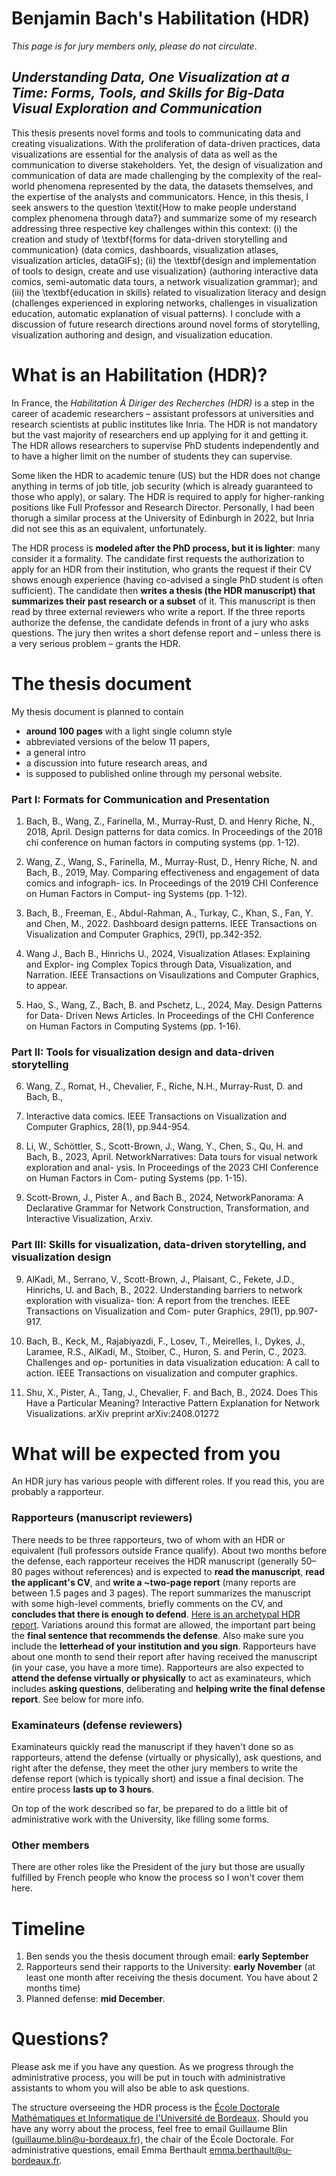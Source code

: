# Benjamin Bach's Habilitation (HDR)
_This page is for jury members only, please do not circulate_.

## _Understanding Data, One Visualization at a Time: Forms, Tools, and Skills for Big-Data Visual Exploration and Communication_ 

This thesis presents novel forms and tools to communicating data and creating visualizations. With the proliferation of data-driven practices, data visualizations are essential for the analysis of data as well as the communication to diverse stakeholders. Yet, the design of visualization and communication of data are made challenging by the complexity of the real-world phenomena represented by the data, the datasets themselves, and the expertise of the analysts and communicators. Hence, in this thesis, I seek answers to the question \textit{How to make people understand complex phenomena through data?} and summarize some of my research addressing three respective key challenges within this context: 
(i) the creation and study of \textbf{forms for data-driven storytelling and communication} (data comics, dashboards, visualization atlases, visualization articles, dataGIFs);
(ii) the \textbf{design and implementation of tools to design, create and use visualization} (authoring interactive data comics, semi-automatic data tours, a network visualization grammar); 
and (iii) the \textbf{education in skills} related to visualization literacy and design (challenges experienced in exploring networks, challenges in visualization education, automatic explanation of visual patterns). 
I conclude with a discussion of future research directions around novel forms of storytelling, visualization authoring and design, and visualization education. 


# What is an Habilitation (HDR)?
In France, the _Habilitation À Diriger des Recherches (HDR)_ is a step in the career of academic researchers – assistant professors at universities and research scientists at public institutes like Inria. The HDR is not mandatory but the vast majority of researchers end up applying for it and getting it. The HDR allows researchers to supervise PhD students independently and to have a higher limit on the number of students they can supervise.

Some liken the HDR to academic tenure (US) but the HDR does not change anything in terms of job title, job security (which is already guaranteed to those who apply), or salary. The HDR is required to apply for higher-ranking positions like Full Professor and Research Director. Personally, I had been thorugh a similar process at the University of Edinburgh in 2022, but Inria did not see this as an equivalent, unfortunately. 

The HDR process is __modeled after the PhD process, but it is lighter__: many consider it a formality. The candidate first requests the authorization to apply for an HDR from their institution, who grants the request if their CV shows enough experience (having co-advised a single PhD student is often sufficient). The candidate then __writes a thesis (the HDR manuscript) that summarizes their past research or a subset__ of it. This manuscript is then read by three external reviewers who write a report. If the three reports authorize the defense, the candidate defends in front of a jury who asks questions. The jury then writes a short defense report and – unless there is a very serious problem – grants the HDR.




# The thesis document 

My thesis document is planned to contain 
* __around 100 pages__ with a light single column style
* abbreviated versions of the below 11 papers, 
* a general intro 
* a discussion into future research areas, and 
* is supposed to published online through my personal website. 


### Part I: Formats for Communication and Presentation 
1. Bach, B., Wang, Z., Farinella, M., Murray-Rust, D. and Henry Riche, N., 2018,
April. Design patterns for data comics. In Proceedings of the 2018 chi conference
on human factors in computing systems (pp. 1-12).

2. Wang, Z., Wang, S., Farinella, M., Murray-Rust, D., Henry Riche, N. and Bach,
B., 2019, May. Comparing effectiveness and engagement of data comics and infograph-
ics. In Proceedings of the 2019 CHI Conference on Human Factors in Comput-
ing Systems (pp. 1-12).

3. Bach, B., Freeman, E., Abdul-Rahman, A., Turkay, C., Khan, S., Fan, Y. and
Chen, M., 2022. Dashboard design patterns. IEEE Transactions on Visualization
and Computer Graphics, 29(1), pp.342-352.

4. Wang J., Bach B., Hinrichs U., 2024, Visualization Atlases: Explaining and Explor-
ing Complex Topics through Data, Visualization, and Narration. IEEE Transactions
on Visaulizations and Computer Graphics, to appear.

5. Hao, S., Wang, Z., Bach, B. and Pschetz, L., 2024, May. Design Patterns for Data-
Driven News Articles. In Proceedings of the CHI Conference on Human Factors
in Computing Systems (pp. 1-16).

### Part II: Tools for visualization design and data-driven storytelling

6. Wang, Z., Romat, H., Chevalier, F., Riche, N.H., Murray-Rust, D. and Bach, B.,
2021. Interactive data comics. IEEE Transactions on Visualization and Computer
Graphics, 28(1), pp.944-954.

7. Li, W., Schöttler, S., Scott-Brown, J., Wang, Y., Chen, S., Qu, H. and Bach, B.,
2023, April. NetworkNarratives: Data tours for visual network exploration and anal-
ysis. In Proceedings of the 2023 CHI Conference on Human Factors in Com-
puting Systems (pp. 1-15).

8. Scott-Brown, J., Pister A., and Bach B., 2024, NetworkPanorama: A Declarative
Grammar for Network Construction, Transformation, and Interactive Visualization,
Arxiv.

### Part III: Skills for visualization, data-driven storytelling, and visualization design 

9. AlKadi, M., Serrano, V., Scott-Brown, J., Plaisant, C., Fekete, J.D., Hinrichs, U.
and Bach, B., 2022. Understanding barriers to network exploration with visualiza-
tion: A report from the trenches. IEEE Transactions on Visualization and Com-
puter Graphics, 29(1), pp.907-917.

10. Bach, B., Keck, M., Rajabiyazdi, F., Losev, T., Meirelles, I., Dykes, J., Laramee,
R.S., AlKadi, M., Stoiber, C., Huron, S. and Perin, C., 2023. Challenges and op-
portunities in data visualization education: A call to action. IEEE Transactions on
visualization and computer graphics.

11. Shu, X., Pister, A., Tang, J., Chevalier, F. and Bach, B., 2024. Does This Have
a Particular Meaning? Interactive Pattern Explanation for Network Visualizations.
arXiv preprint arXiv:2408.01272



# What will be expected from you
An HDR jury has various people with different roles. If you read this, you are probably a rapporteur.


### Rapporteurs (manuscript reviewers)
There needs to be three rapporteurs, two of whom with an HDR or equivalent (full professors outside France qualify). About two months before the defense, each rapporteur receives the HDR manuscript (generally 50–80 pages without references) and is expected to __read the manuscript__, __read the applicant's CV__, and __write a ~two-page report__ (many reports are between 1.5 pages and 3 pages). The report summarizes the manuscript with some high-level comments, briefly comments on the CV, and __concludes that there is enough to defend__. [Here is an archetypal HDR report](https://dragice.fr/Archetypal_HDR_report.pdf). Variations around this format are allowed, the important part being the __final sentence that recommends the defense__. Also make sure you include the __letterhead of your institution and you sign__. Rapporteurs have about one month to send their report after having received the manuscript (in your case, you have a more time). Rapporteurs are also expected to __attend the defense virtually or physically__ to act as examinateurs, which includes __asking questions__, deliberating and __helping write the final defense report__. See below for more info.

### Examinateurs (defense reviewers)
Examinateurs quickly read the manuscript if they haven't done so as rapporteurs, attend the defense (virtually or physically), ask questions, and right after the defense, they meet the other jury members to write the defense report (which is typically short) and issue a final decision. The entire process __lasts up to 3 hours__.

On top of the work described so far, be prepared to do a little bit of administrative work with the University, like filling some forms.

### Other members
There are other roles like the President of the jury but those are usually fulfilled by French people who know the process so I won't cover them here.

# Timeline 

1. Ben sends you the thesis document through email: **early September**
2. Rapporteurs send their rapports to the University: **early November** (at least one month after receiving the thesis document. You have about 2 months time)
3. Planned defense: **mid December**. 

# Questions?
Please ask me if you have any question. As we progress through the administrative process, you will be put in touch with administrative assistants to whom you will also be able to ask questions.

The structure overseeing the HDR process is the [École Doctorale Mathématiques et Informatique de l'Université de Bordeaux](https://ed-mi.u-bordeaux.fr). Should you have any worry about the process, feel free to email Guillaume Blin (guillaume.blin@u-bordeaux.fr), the chair of the École Doctorale. For administrative questions, email Emma Berthault <emma.berthault@u-bordeaux.fr>.
